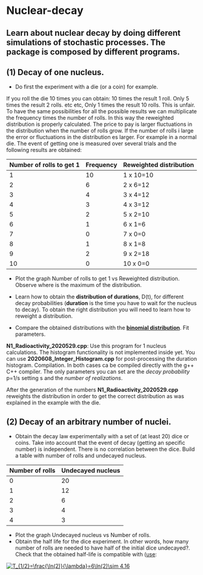 # Nuclear-decay
## Learn about nuclear decay by doing different simulations of stochastic processes. The package is composed by different programs.

## (1) Decay of one nucleus.

- Do first the experiment with a die (or a coin) for example.

If you roll the die 10 times you can obtain: 10 times the result 1 roll. Only 5 times the result 2 rolls. etc etc, Only 1 times the result 10 rolls. This is unfair. To have the same possibilities for all the possible results we can multiplicate the frequency times the number of rolls. In this way the reweighted distribution is properly calculated. The price to pay is larger fluctuations in the distribution when the number of rolls grow. If the number of rolls i large the error or fluctuations in the distribution es larger. For example in a normal die. The event of getting one is measured over several trials and the following results are obtained:

| Number of rolls to get 1  |  Frequency     | Reweighted distribution |
|---------------------------|----------------|-------------------------|
|1                          |  10            |  1 x 10=10              |
|2                          |  6             |  2 x 6=12               |
|3                          |  4             |  3 x 4=12               |
|4                          |  3             |  4 x 3=12               |
|5                          |  2             |  5 x 2=10               |
|6                          |  1             |  6 x 1=6                |
|7                          |  0             |  7 x 0=0                |
|8                          |  1             |  8 x 1=8                |
|9                          |  2             |  9 x 2=18               |
|10                         |  0             |  10 x 0=0               |

- Plot the graph Number of rolls to get 1 vs Reweighted distribution. Observe where is the maximum of the distribution.

- Learn how to obtain the **distribution of durations**, D(t), for different decay probabilities (**duration** is the time you have to wait for the nucleus to decay). To obtain the right distribution you will need to learn how to reweight a distribution.
- Compare the obtained distributions with the **[binomial distribution](https://en.wikipedia.org/wiki/Binomial_distribution#:~:text=In%20probability%20theory%20and%20statistics,%2Fone%20(with%20probability%20p))**. Fit parameters.

**N1_Radioactivity_2020529.cpp**: Use this program for 1 nucleus calculations. The histogram functionality is not implemented inside yet. You can use **2020608_Integer_Histogram.cpp** for post-processing the duration histogram. Compilation. In both cases ca be compiled directly with the g++ C++ compiler. The only parameters you can set are the *decay probability* p=1/s setting s and the *number of realizations*.

After the generation of the numbers **N1_Radioactivity_2020529.cpp** reweights the distribution in order to get the correct distribution as was explained in the example with the die.


## (2) Decay of an arbitrary number of nuclei.

- Obtain the decay law experimentally with a set of (at least 20) dice or coins. Take into account that the event of decay (getting an specific number) is independent. There is no correlation between the dice. Build a table with number of rolls and undecayed nucleus.

| Number of rolls           |  Undecayed nucleus     |
|---------------------------|----------------|
|0                          |  20            |
|1                          |  12            |
|2                          |  6             |
|3                          |  4             |
|4                          |  3             |


- Plot the graph  Undecayed nucleus vs Number of rolls.
- Obtain the half life for the dice experiment. In other words, how many number of rolls are needed to have half of the initial dice undecayed?. Check that the obtained half-life is compatible with ([use](https://www.codecogs.com/latex/eqneditor.php):

<a href="https://www.codecogs.com/eqnedit.php?latex=T_{1/2}=\frac{\ln(2)}{\lambda}=6\ln(2)\sim&space;4.16" target="_blank"><img src="https://latex.codecogs.com/gif.latex?T_{1/2}=\frac{\ln(2)}{\lambda}=6\ln(2)\sim&space;4.16" title="T_{1/2}=\frac{\ln(2)}{\lambda}=6\ln(2)\sim 4.16" /></a>
